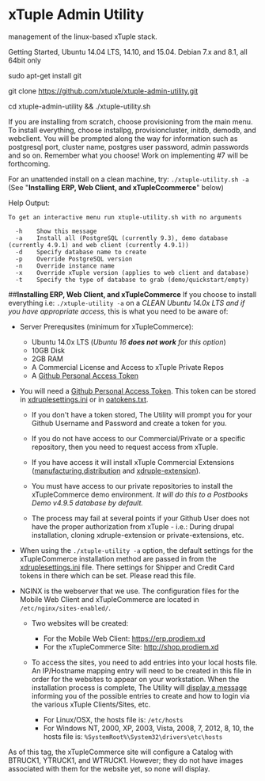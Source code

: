 # xTuple Admin Utility
management of the linux-based xTuple stack. 

Getting Started, Ubuntu 14.04 LTS, 14.10, and 15.04. Debian 7.x and 8.1, all 64bit only

sudo apt-get install git

git clone https://github.com/xtuple/xtuple-admin-utility.git

cd xtuple-admin-utility && ./xtuple-utility.sh

If you are installing from scratch, choose provisioning from the main menu. To install everything, choose installpg, provisioncluster, initdb, demodb, and webclient. You will be prompted along the way for information such as postgresql port, cluster name, postgres user password, admin passwords and so on. Remember what you choose! Work on implementing #7 will be forthcoming. 

For an unattended install on a clean machine, try: `./xtuple-utility.sh -a` (See "**Installing ERP, Web Client, and xTupleCcommerce**" below)

Help Output:
```
To get an interactive menu run xtuple-utility.sh with no arguments

  -h    Show this message
  -a    Install all (PostgreSQL (currently 9.3), demo database (currently 4.9.1) and web client (currently 4.9.1))
  -d    Specify database name to create
  -p    Override PostgreSQL version
  -n    Override instance name
  -x    Override xTuple version (applies to web client and database)
  -t    Specify the type of database to grab (demo/quickstart/empty)
```

##**Installing ERP, Web Client, and xTupleCommerce**
If you choose to install everything i.e: `./xtuple-utility -a` on a *CLEAN Ubuntu 14.0x LTS* _and if you have appropriate access_, this is what you need to be aware of:

* Server Prerequsites (minimum for xTupleCommerce):
    * Ubuntu 14.0x LTS (_Ubuntu 16 **does not work** for this option_)
    * 10GB Disk
    * 2GB RAM
    * A Commercial License and Access to xTuple Private Repos
    * A [Github Personal Access Token](https://github.com/settings/tokens)

* You will need a [Github Personal Access Token](https://github.com/settings/tokens). This token can be stored in [xdruplesettings.ini](xdruplesettings.ini) or in [oatokens.txt](oatokens.txt).   

    * If you don't have a token stored, The Utility will prompt you for your Github Username and Password and create a token for you.
      
    * If you do not have access to our Commercial/Private or a specific repository, then you need to request access from xTuple.
    
    * If you have access it will install xTuple Commercial Extensions ([manufacturing,distribution](https://github.com/xtuple/private-extensions) and [xdruple-extension](https://github.com/xtuple/xdruple-extension)).
      
    * You must have access to our private repositories to install the xTupleCommerce demo environment. _It will do this to a Postbooks Demo v4.9.5 database by default._
    
    * The process may fail at several points if your Github User does not have the proper authorization from xTuple - i.e.: During drupal installation, cloning xdruple-extension or private-extensions, etc.

* When using the `./xtuple-utility -a` option, the default settings for the xTupleCommerce installation method are passed in from the [xdruplesettings.ini](xdruplesettings.ini) file. There settings for Shipper and Credit Card tokens in there which can be set. Please read this file.

* NGINX is the webserver that we use.  The configuration files for the Mobile Web Client and xTupleCommerce are located in `/etc/nginx/sites-enabled/`. 

    * Two websites will be created:
	    * For the Mobile Web Client: https://erp.prodiem.xd
	    * For the xTupleCommerce Site: http://shop.prodiem.xd 
    
    * To access the sites, you need to add entries into your local hosts file. An IP/Hostname mapping entry will need to be created in this file in order for the websites to appear on your workstation.  When the installation process is complete, The Utility will [display a message](https://github.com/xtpclark/xtuple-admin-utility/blob/xdruple/xdrupletoken.sh#L318-L348) informing you of the possible entries to create and how to login via the various xTuple Clients/Sites, etc.

	    * For Linux/OSX, the hosts file is: `/etc/hosts`
	    * For Windows NT, 2000, XP, 2003, Vista, 2008, 7, 2012, 8, 10, the hosts file is: `%SystemRoot%\System32\drivers\etc\hosts`
    
As of this tag, the xTupleCommerce site will configure a Catalog with
BTRUCK1, YTRUCK1, and WTRUCK1.  However; they do not have images associated with them for the website yet, so none will display.
